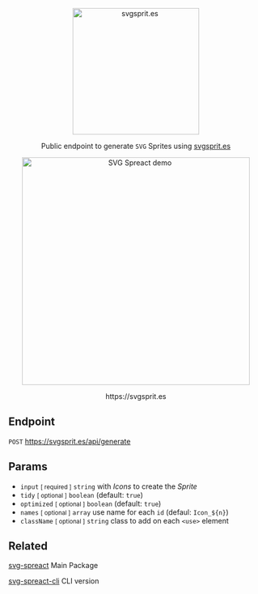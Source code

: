 <p align="center">
  <a href="https://svgsprit.es"><img alt="svgsprit.es" title="svgsprit.es" src="https://raw.githubusercontent.com/elrumordelaluz/svgsprit.es/master/logo.svg" width="250"></a>
</p>

<p align="center">
  Public endpoint to generate <code>SVG</code> Sprites using <a href="https://github.com/elrumordelaluz/svgsprit.es">svgsprit.es</a>
</p>

<p align="center">
  <img alt="SVG Spreact demo" title="SVG Spreact demo" src="https://cdn.rawgit.com/elrumordelaluz/micro-svg-spreact/fc53c585/demo.gif" width="450">
</p>

<p align="center">  
  https://svgsprit.es
</p>

## Endpoint

`POST` https://svgsprit.es/api/generate

## Params

- `input` <small>[ required ]</small> `string` with _Icons_ to create the _Sprite_
- `tidy` <small>[ optional ]</small> `boolean` (default: `true`)
- `optimized` <small>[ optional ]</small> `boolean` (default: `true`)
- `names` <small>[ optional ]</small> `array` use name for each `id` (defaul: `Icon_${n}`)
- `className` <small>[ optional ]</small> `string` class to add on each `<use>` element

## Related

[svg-spreact](https://github.com/elrumordelaluz/svg-spreact) Main Package

[svg-spreact-cli](https://github.com/elrumordelaluz/svg-spreact-cli) CLI version
